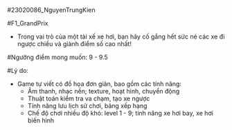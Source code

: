 #23020086_NguyenTrungKien

#F1_GrandPrix
- Trong vai trò của một tài xế xe hơi, bạn hãy cố gắng hết sức né các xe đi ngược chiều và giành điểm số cao nhất!

#Ngưỡng điểm mong muốn: 9 - 9.5

#Lý do:
- Game tự viết có đồ họa đơn giản, bao gồm các tính năng:
  + Âm thanh, nhạc nền; texture, hoạt hình, chuyển động
  + Thuật toán kiểm tra va chạm, tạo xe ngược  
  + Tính năng lưu lịch sử chơi, bảng xếp hạng
  + Chế độ chơi nhiều độ khó: level 1 - 9; tính năng xe hơi bay, xe hơi biến hình
